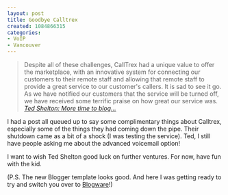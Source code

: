 ```yaml
--- 
layout: post
title: Goodbye Calltrex
created: 1084866315
categories: 
- VoIP
- Vancouver
---
```

<blockquote>
Despite all of these challenges, CallTrex had a unique value to offer the marketplace, with an innovative system for connecting our customers to their remote staff and allowing that remote staff to provide a great service to our customer's callers. It is sad to see it go. As we have notified our customers that the service will be turned off, we have received some terrific praise on how great our service was.
<cite><a href="http://tedshelton.blogspot.com/2004/05/more-time-to-blog.html">Ted Shelton: More time to blog...</a></blockquote>

<p>I had a post all queued up to say some complimentary things about Calltrex, especially some of the things they had coming down the pipe. Their shutdown came as a bit of a shock (I was testing the service). Ted, I still have people asking me about the advanced voicemail option!</p>

<p>I want to wish Ted Shelton good luck on further ventures. For now, have fun with the kid.</p>

<p>(P.S. The new Blogger template looks good. And here I was getting ready to try and switch you over to <a href="http://www.blogware.com">Blogware</a>!)</p>
